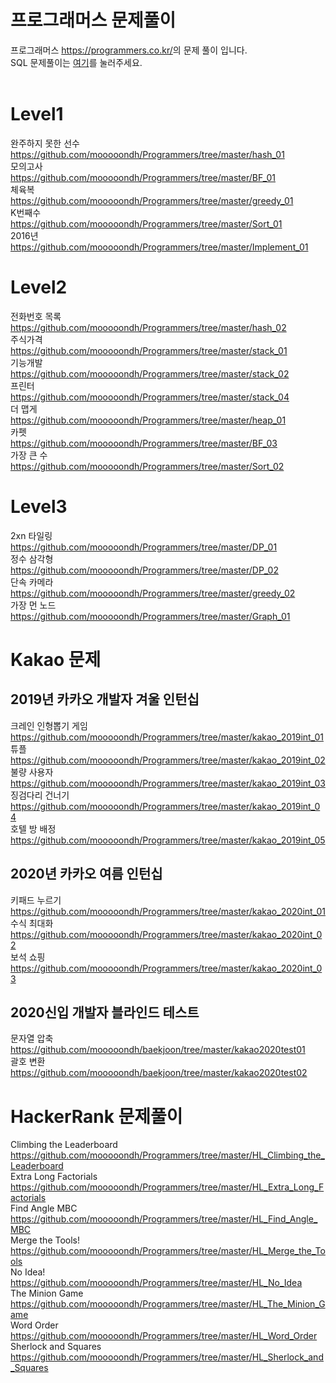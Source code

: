 프로그래머스 문제풀이
=================================
프로그래머스 <https://programmers.co.kr/>의 문제 풀이 입니다.</br>
SQL 문제풀이는 [여기](https://github.com/mooooondh/SQL_programmers)를 눌러주세요.</br>
</br>

Level1
=========================
완주하지 못한 선수    
<https://github.com/mooooondh/Programmers/tree/master/hash_01>    
모의고사     
<https://github.com/mooooondh/Programmers/tree/master/BF_01>    
체육복         
<https://github.com/mooooondh/Programmers/tree/master/greedy_01>                         
K번째수           
<https://github.com/mooooondh/Programmers/tree/master/Sort_01>             
2016년               
<https://github.com/mooooondh/Programmers/tree/master/Implement_01>


Level2
=========================
전화번호 목록    
<https://github.com/mooooondh/Programmers/tree/master/hash_02>    
주식가격    
<https://github.com/mooooondh/Programmers/tree/master/stack_01>    
기능개발    
<https://github.com/mooooondh/Programmers/tree/master/stack_02>      
프린터     
<https://github.com/mooooondh/Programmers/tree/master/stack_04>    
더 맵게        
<https://github.com/mooooondh/Programmers/tree/master/heap_01>           
카펫              
<https://github.com/mooooondh/Programmers/tree/master/BF_03>              
가장 큰 수           
<https://github.com/mooooondh/Programmers/tree/master/Sort_02>

Level3
===========================
2xn 타일링            
<https://github.com/mooooondh/Programmers/tree/master/DP_01>              
정수 삼각형                            
<https://github.com/mooooondh/Programmers/tree/master/DP_02>                 
단속 카메라       
<https://github.com/mooooondh/Programmers/tree/master/greedy_02>             
가장 먼 노드                  
<https://github.com/mooooondh/Programmers/tree/master/Graph_01>

Kakao 문제
=========================
2019년 카카오 개발자 겨울 인턴십
-----------
크레인 인형뽑기 게임    
https://github.com/mooooondh/Programmers/tree/master/kakao_2019int_01      
튜플      
https://github.com/mooooondh/Programmers/tree/master/kakao_2019int_02        
불량 사용자           
https://github.com/mooooondh/Programmers/tree/master/kakao_2019int_03          
징검다리 건너기              
https://github.com/mooooondh/Programmers/tree/master/kakao_2019int_04            
호텔 방 배정                 
https://github.com/mooooondh/Programmers/tree/master/kakao_2019int_05                

2020년 카카오 여름 인턴십
---------------
키패드 누르기                  
https://github.com/mooooondh/Programmers/tree/master/kakao_2020int_01                     
수식 최대화        
https://github.com/mooooondh/Programmers/tree/master/kakao_2020int_02       
보석 쇼핑         
https://github.com/mooooondh/Programmers/tree/master/kakao_2020int_03           

2020신입 개발자 블라인드 테스트
---------------
문자열 압축             
https://github.com/mooooondh/baekjoon/tree/master/kakao2020test01        
괄호 변환                   
https://github.com/mooooondh/baekjoon/tree/master/kakao2020test02            


HackerRank 문제풀이
===============
Climbing the Leaderboard          
https://github.com/mooooondh/Programmers/tree/master/HL_Climbing_the_Leaderboard          
Extra Long Factorials                 
https://github.com/mooooondh/Programmers/tree/master/HL_Extra_Long_Factorials             
Find Angle MBC             
https://github.com/mooooondh/Programmers/tree/master/HL_Find_Angle_MBC                  
Merge the Tools!            
https://github.com/mooooondh/Programmers/tree/master/HL_Merge_the_Tools                  
No Idea!           
https://github.com/mooooondh/Programmers/tree/master/HL_No_Idea               
The Minion Game             
https://github.com/mooooondh/Programmers/tree/master/HL_The_Minion_Game              
Word Order            
https://github.com/mooooondh/Programmers/tree/master/HL_Word_Order             
Sherlock and Squares                 
https://github.com/mooooondh/Programmers/tree/master/HL_Sherlock_and_Squares                            
